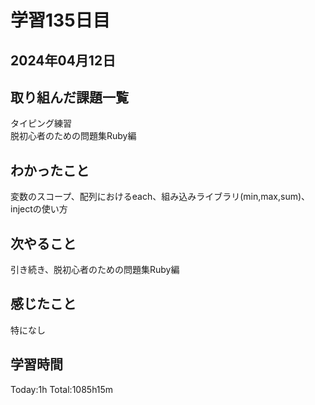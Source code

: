 # 学習135日目
## 2024年04月12日
## 取り組んだ課題一覧
タイピング練習<br>
脱初心者のための問題集Ruby編
## わかったこと
変数のスコープ、配列におけるeach、組み込みライブラリ(min,max,sum)、injectの使い方
## 次やること
引き続き、脱初心者のための問題集Ruby編
## 感じたこと
特になし
## 学習時間
Today:1h Total:1085h15m

